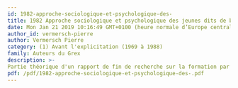 ```yaml
---
id: 1982-approche-sociologique-et-psychologique-des-
title: 1982 Approche sociologique et psychologique des jeunes dits de bas niveau
date: Mon Jan 21 2019 10:16:49 GMT+0100 (heure normale d’Europe centrale)
author_id: vermersch-pierre
author: Vermersch Pierre
category: (1) Avant l'explicitation (1969 à 1988)
family: Auteurs du Grex
description: >-
Partie théorique d'un rapport de fin de recherche sur la formation par la recherche avec le CREFO de LilleRapport CREFO-ORCEP. Des praticiens analysent leurs démarches. Approches sociologiques et psychologiques des jeunes dit de "bas niveaux" et de leurs formateurs. Une recherche-action sur les formations jeunes du CREFO 
pdf: /pdf/1982-approche-sociologique-et-psychologique-des-.pdf
---
```

